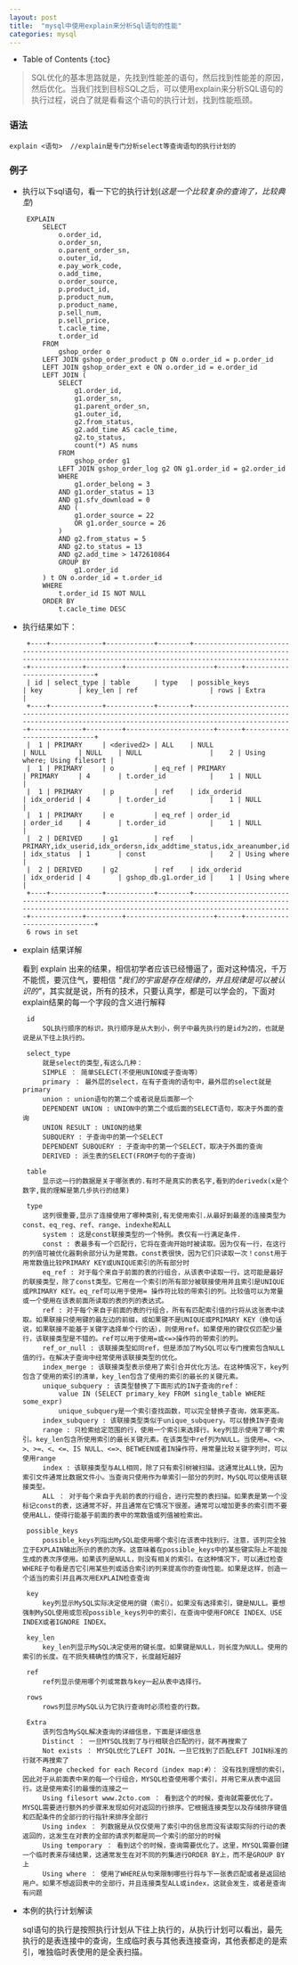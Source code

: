 ```yaml
---
layout: post
title:  "mysql中使用explain来分析Sql语句的性能"
categories: mysql
---
```


* Table of Contents
{:toc}

> SQL优化的基本思路就是，先找到性能差的语句，然后找到性能差的原因，然后优化。当我们找到目标SQL之后，可以使用explain来分析SQL语句的执行过程，说白了就是看看这个语句的执行计划，找到性能瓶颈。

### 语法

	explain <语句>  //explain是专门分析select等查询语句的执行计划的

### 例子

 * 执行以下sql语句，看一下它的执行计划(*这是一个比较复杂的查询了，比较典型*)
 
		EXPLAIN 
			SELECT
				o.order_id,
				o.order_sn,
				o.parent_order_sn,
				o.outer_id,
				e.pay_work_code,
				o.add_time,
				o.order_source,
				p.product_id,
				p.product_num,
				p.product_name,
				p.sell_num,
				p.sell_price,
				t.cacle_time,
				t.order_id
			FROM
				gshop_order o
			LEFT JOIN gshop_order_product p ON o.order_id = p.order_id
			LEFT JOIN gshop_order_ext e ON o.order_id = e.order_id
			LEFT JOIN (
				SELECT
					g1.order_id,
					g1.order_sn,
					g1.parent_order_sn,
					g1.outer_id,
					g2.from_status,
					g2.add_time AS cacle_time,
					g2.to_status,
					count(*) AS nums
				FROM
					gshop_order g1
				LEFT JOIN gshop_order_log g2 ON g1.order_id = g2.order_id
				WHERE
					g1.order_belong = 3
				AND g1.order_status = 13
				AND g1.sfv_download = 0
				AND (
					g1.order_source = 22
					OR g1.order_source = 26
				)
				AND g2.from_status = 5
				AND g2.to_status = 13
				AND g2.add_time > 1472610864
				GROUP BY
					g1.order_id
			) t ON o.order_id = t.order_id
			WHERE
				t.order_id IS NOT NULL
			ORDER BY
				t.cacle_time DESC

 * 执行结果如下：

		+----+-------------+------------+--------+---------------------------------------------------------------------------------------------------------------------------------------------------------------+-------------+---------+----------------------+------+-----------------------------+
		| id | select_type | table      | type   | possible_keys                                                                                                                                                 | key         | key_len | ref                  | rows | Extra                       |
		+----+-------------+------------+--------+---------------------------------------------------------------------------------------------------------------------------------------------------------------+-------------+---------+----------------------+------+-----------------------------+
		|  1 | PRIMARY     | <derived2> | ALL    | NULL                                                                                                                                                          | NULL        | NULL    | NULL                 |    2 | Using where; Using filesort |
		|  1 | PRIMARY     | o          | eq_ref | PRIMARY                                                                                                                                                       | PRIMARY     | 4       | t.order_id           |    1 | NULL                        |
		|  1 | PRIMARY     | p          | ref    | idx_orderid                                                                                                                                                   | idx_orderid | 4       | t.order_id           |    1 | NULL                        |
		|  1 | PRIMARY     | e          | eq_ref | order_id                                                                                                                                                      | order_id    | 4       | t.order_id           |    1 | NULL                        |
		|  2 | DERIVED     | g1         | ref    | PRIMARY,idx_userid,idx_ordersn,idx_addtime_status,idx_areanumber,idx_couponid,idx_parentorderid,idx_parentordersn,idx_paytime_payid,idx_shippingsn,idx_status | idx_status  | 1       | const                |    2 | Using where                 |
		|  2 | DERIVED     | g2         | ref    | idx_orderid                                                                                                                                                   | idx_orderid | 4       | gshop_db.g1.order_id |    1 | Using where                 |
		+----+-------------+------------+--------+---------------------------------------------------------------------------------------------------------------------------------------------------------------+-------------+---------+----------------------+------+-----------------------------+
		6 rows in set

 * explain 结果详解
	
	看到	explain 出来的结果，相信初学者应该已经懵逼了，面对这种情况，千万不能慌，要沉住气，要相信 *"我们的宇宙是存在规律的，并且规律是可以被认识的"*，其实就是说，所有的技术，只要认真学，都是可以学会的，下面对explain结果的每一个字段的含义进行解释

		id
			SQL执行顺序的标识，执行顺序是从大到小，例子中最先执行的是id为2的，也就是说是从下往上执行的。

		select_type
			就是select的类型,有这么几种：
			SIMPLE ： 简单SELECT(不使用UNION或子查询等）
			primary ： 最外层的select，在有子查询的语句中，最外层的select就是primary
			union : union语句的第二个或者说是后面那一个
			DEPENDENT UNION : UNION中的第二个或后面的SELECT语句，取决于外面的查询
			UNION RESULT : UNION的结果
			SUBQUERY : 子查询中的第一个SELECT
			DEPENDENT SUBQUERY : 子查询中的第一个SELECT，取决于外面的查询
			DERIVED : 派生表的SELECT(FROM子句的子查询)

		table
			显示这一行的数据是关于哪张表的.有时不是真实的表名字,看到的derivedx(x是个数字,我的理解是第几步执行的结果)
	
		type
			这列很重要,显示了连接使用了哪种类别,有无使用索引.从最好到最差的连接类型为const、eq_reg、ref、range、indexhe和ALL
			system : 这是const联接类型的一个特例。表仅有一行满足条件.
			const : 表最多有一个匹配行，它将在查询开始时被读取。因为仅有一行，在这行的列值可被优化器剩余部分认为是常数。const表很快，因为它们只读取一次！const用于用常数值比较PRIMARY KEY或UNIQUE索引的所有部分时
			eq_ref : 对于每个来自于前面的表的行组合，从该表中读取一行。这可能是最好的联接类型，除了const类型。它用在一个索引的所有部分被联接使用并且索引是UNIQUE或PRIMARY KEY。eq_ref可以用于使用= 操作符比较的带索引的列。比较值可以为常量或一个使用在该表前面所读取的表的列的表达式。
			ref : 对于每个来自于前面的表的行组合，所有有匹配索引值的行将从这张表中读取。如果联接只使用键的最左边的前缀，或如果键不是UNIQUE或PRIMARY KEY（换句话说，如果联接不能基于关键字选择单个行的话），则使用ref。如果使用的键仅仅匹配少量行，该联接类型是不错的。ref可以用于使用=或<=>操作符的带索引的列。
			ref_or_null : 该联接类型如同ref，但是添加了MySQL可以专门搜索包含NULL值的行。在解决子查询中经常使用该联接类型的优化。
			index_merge : 该联接类型表示使用了索引合并优化方法。在这种情况下，key列包含了使用的索引的清单，key_len包含了使用的索引的最长的关键元素。
			unique_subquery : 该类型替换了下面形式的IN子查询的ref：
				value IN (SELECT primary_key FROM single_table WHERE some_expr)
				unique_subquery是一个索引查找函数，可以完全替换子查询，效率更高。
			index_subquery : 该联接类型类似于unique_subquery。可以替换IN子查询
			range : 只检索给定范围的行，使用一个索引来选择行。key列显示使用了哪个索引。key_len包含所使用索引的最长关键元素。在该类型中ref列为NULL。当使用=、<>、>、>=、<、<=、IS NULL、<=>、BETWEEN或者IN操作符，用常量比较关键字列时，可以使用range
			index : 该联接类型与ALL相同，除了只有索引树被扫描。这通常比ALL快，因为索引文件通常比数据文件小。当查询只使用作为单索引一部分的列时，MySQL可以使用该联接类型。
			ALL ： 对于每个来自于先前的表的行组合，进行完整的表扫描。如果表是第一个没标记const的表，这通常不好，并且通常在它情况下很差。通常可以增加更多的索引而不要使用ALL，使得行能基于前面的表中的常数值或列值被检索出。

		possible_keys
			possible_keys列指出MySQL能使用哪个索引在该表中找到行。注意，该列完全独立于EXPLAIN输出所示的表的次序。这意味着在possible_keys中的某些键实际上不能按生成的表次序使用。如果该列是NULL，则没有相关的索引。在这种情况下，可以通过检查WHERE子句看是否它引用某些列或适合索引的列来提高你的查询性能。如果是这样，创造一个适当的索引并且再次用EXPLAIN检查查询

		key
			key列显示MySQL实际决定使用的键（索引）。如果没有选择索引，键是NULL。要想强制MySQL使用或忽视possible_keys列中的索引，在查询中使用FORCE INDEX、USE INDEX或者IGNORE INDEX。

		key_len
			key_len列显示MySQL决定使用的键长度。如果键是NULL，则长度为NULL。使用的索引的长度。在不损失精确性的情况下，长度越短越好

		ref
			ref列显示使用哪个列或常数与key一起从表中选择行。

		rows
			rows列显示MySQL认为它执行查询时必须检查的行数。

		Extra
			该列包含MySQL解决查询的详细信息，下面是详细信息
			Distinct ： 一旦MYSQL找到了与行相联合匹配的行，就不再搜索了
			Not exists ： MYSQL优化了LEFT JOIN，一旦它找到了匹配LEFT JOIN标准的行就不再搜索了
			Range checked for each Record（index map:#）： 没有找到理想的索引，因此对于从前面表中来的每一个行组合，MYSQL检查使用哪个索引，并用它来从表中返回行。这是使用索引的最慢的连接之一
			Using filesort www.2cto.com ： 看到这个的时候，查询就需要优化了。MYSQL需要进行额外的步骤来发现如何对返回的行排序。它根据连接类型以及存储排序键值和匹配条件的全部行的行指针来排序全部行
			Using index ： 列数据是从仅仅使用了索引中的信息而没有读取实际的行动的表返回的，这发生在对表的全部的请求列都是同一个索引的部分的时候
			Using temporary ： 看到这个的时候，查询需要优化了。这里，MYSQL需要创建一个临时表来存储结果，这通常发生在对不同的列集进行ORDER BY上，而不是GROUP BY上
			Using where ： 使用了WHERE从句来限制哪些行将与下一张表匹配或者是返回给用户。如果不想返回表中的全部行，并且连接类型ALL或index，这就会发生，或者是查询有问题
		
 * 本例的执行计划解读

  	sql语句的执行是按照执行计划从下往上执行的，从执行计划可以看出，最先执行的是表连接中的查询，生成临时表与其他表连接查询，其他表都走的是索引，唯独临时表使用的是全表扫描。